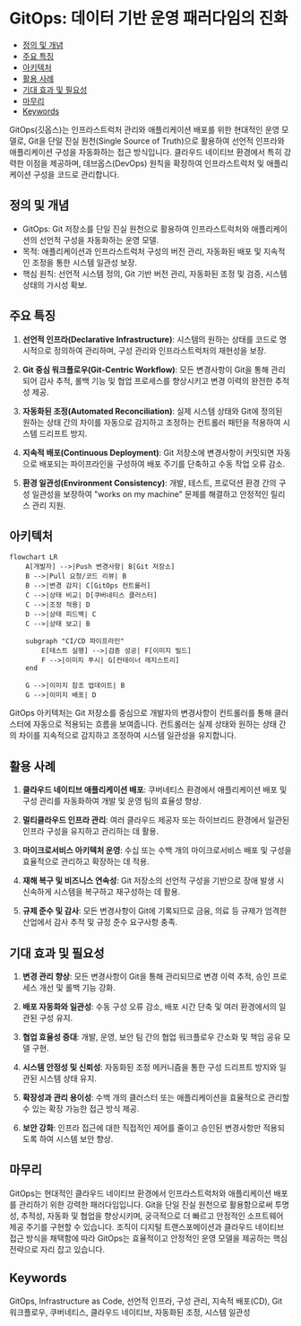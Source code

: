 # GitOps: 데이터 기반 운영 패러다임의 진화

<!-- mtoc-start -->

- [정의 및 개념](#정의-및-개념)
- [주요 특징](#주요-특징)
- [아키텍처](#아키텍처)
- [활용 사례](#활용-사례)
- [기대 효과 및 필요성](#기대-효과-및-필요성)
- [마무리](#마무리)
- [Keywords](#keywords)

<!-- mtoc-end -->

GitOps(깃옵스)는 인프라스트럭처 관리와 애플리케이션 배포를 위한 현대적인 운영 모델로, Git을 단일 진실 원천(Single Source of Truth)으로 활용하여 선언적 인프라와 애플리케이션 구성을 자동화하는 접근 방식입니다. 클라우드 네이티브 환경에서 특히 강력한 이점을 제공하며, 데브옵스(DevOps) 원칙을 확장하여 인프라스트럭처 및 애플리케이션 구성을 코드로 관리합니다.

## 정의 및 개념

- GitOps: Git 저장소를 단일 진실 원천으로 활용하여 인프라스트럭처와 애플리케이션의 선언적 구성을 자동화하는 운영 모델.
- 목적: 애플리케이션과 인프라스트럭처 구성의 버전 관리, 자동화된 배포 및 지속적인 조정을 통한 시스템 일관성 보장.
- 핵심 원칙: 선언적 시스템 정의, Git 기반 버전 관리, 자동화된 조정 및 검증, 시스템 상태의 가시성 확보.

## 주요 특징

1. **선언적 인프라(Declarative Infrastructure)**: 시스템의 원하는 상태를 코드로 명시적으로 정의하여 관리하며, 구성 관리와 인프라스트럭처의 재현성을 보장.

2. **Git 중심 워크플로우(Git-Centric Workflow)**: 모든 변경사항이 Git을 통해 관리되어 감사 추적, 롤백 기능 및 협업 프로세스를 향상시키고 변경 이력의 완전한 추적성 제공.

3. **자동화된 조정(Automated Reconciliation)**: 실제 시스템 상태와 Git에 정의된 원하는 상태 간의 차이를 자동으로 감지하고 조정하는 컨트롤러 패턴을 적용하여 시스템 드리프트 방지.

4. **지속적 배포(Continuous Deployment)**: Git 저장소에 변경사항이 커밋되면 자동으로 배포되는 파이프라인을 구성하여 배포 주기를 단축하고 수동 작업 오류 감소.

5. **환경 일관성(Environment Consistency)**: 개발, 테스트, 프로덕션 환경 간의 구성 일관성을 보장하여 "works on my machine" 문제를 해결하고 안정적인 릴리스 관리 지원.

## 아키텍처

```mermaid
flowchart LR
    A[개발자] -->|Push 변경사항| B[Git 저장소]
    B -->|Pull 요청/코드 리뷰| B
    B -->|변경 감지| C[GitOps 컨트롤러]
    C -->|상태 비교| D[쿠버네티스 클러스터]
    C -->|조정 적용| D
    D -->|상태 피드백| C
    C -->|상태 보고| B

    subgraph "CI/CD 파이프라인"
        E[테스트 실행] -->|검증 성공| F[이미지 빌드]
        F -->|이미지 푸시| G[컨테이너 레지스트리]
    end

    G -->|이미지 참조 업데이트| B
    G -->|이미지 배포| D
```

GitOps 아키텍처는 Git 저장소를 중심으로 개발자의 변경사항이 컨트롤러를 통해 클러스터에 자동으로 적용되는 흐름을 보여줍니다. 컨트롤러는 실제 상태와 원하는 상태 간의 차이를 지속적으로 감지하고 조정하여 시스템 일관성을 유지합니다.

## 활용 사례

1. **클라우드 네이티브 애플리케이션 배포**: 쿠버네티스 환경에서 애플리케이션 배포 및 구성 관리를 자동화하여 개발 및 운영 팀의 효율성 향상.

2. **멀티클라우드 인프라 관리**: 여러 클라우드 제공자 또는 하이브리드 환경에서 일관된 인프라 구성을 유지하고 관리하는 데 활용.

3. **마이크로서비스 아키텍처 운영**: 수십 또는 수백 개의 마이크로서비스 배포 및 구성을 효율적으로 관리하고 확장하는 데 적용.

4. **재해 복구 및 비즈니스 연속성**: Git 저장소의 선언적 구성을 기반으로 장애 발생 시 신속하게 시스템을 복구하고 재구성하는 데 활용.

5. **규제 준수 및 감사**: 모든 변경사항이 Git에 기록되므로 금융, 의료 등 규제가 엄격한 산업에서 감사 추적 및 규정 준수 요구사항 충족.

## 기대 효과 및 필요성

1. **변경 관리 향상**: 모든 변경사항이 Git을 통해 관리되므로 변경 이력 추적, 승인 프로세스 개선 및 롤백 기능 강화.

2. **배포 자동화와 일관성**: 수동 구성 오류 감소, 배포 시간 단축 및 여러 환경에서의 일관된 구성 유지.

3. **협업 효율성 증대**: 개발, 운영, 보안 팀 간의 협업 워크플로우 간소화 및 책임 공유 모델 구현.

4. **시스템 안정성 및 신뢰성**: 자동화된 조정 메커니즘을 통한 구성 드리프트 방지와 일관된 시스템 상태 유지.

5. **확장성과 관리 용이성**: 수백 개의 클러스터 또는 애플리케이션을 효율적으로 관리할 수 있는 확장 가능한 접근 방식 제공.

6. **보안 강화**: 인프라 접근에 대한 직접적인 제어를 줄이고 승인된 변경사항만 적용되도록 하여 시스템 보안 향상.

## 마무리

GitOps는 현대적인 클라우드 네이티브 환경에서 인프라스트럭처와 애플리케이션 배포를 관리하기 위한 강력한 패러다임입니다. Git을 단일 진실 원천으로 활용함으로써 투명성, 추적성, 자동화 및 협업을 향상시키며, 궁극적으로 더 빠르고 안정적인 소프트웨어 제공 주기를 구현할 수 있습니다. 조직이 디지털 트랜스포메이션과 클라우드 네이티브 접근 방식을 채택함에 따라 GitOps는 효율적이고 안정적인 운영 모델을 제공하는 핵심 전략으로 자리 잡고 있습니다.

## Keywords

GitOps, Infrastructure as Code, 선언적 인프라, 구성 관리, 지속적 배포(CD), Git 워크플로우, 쿠버네티스, 클라우드 네이티브, 자동화된 조정, 시스템 일관성
